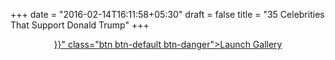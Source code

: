 +++
date = "2016-02-14T16:11:58+05:30"
draft = false
title = "35 Celebrities That Support Donald Trump"
+++

<center>
  <a href="{{< relref "stories/35-celebrities-support-donald-trump/1.md" >}}" class="btn btn-default btn-danger">Launch Gallery</a>
</center>
